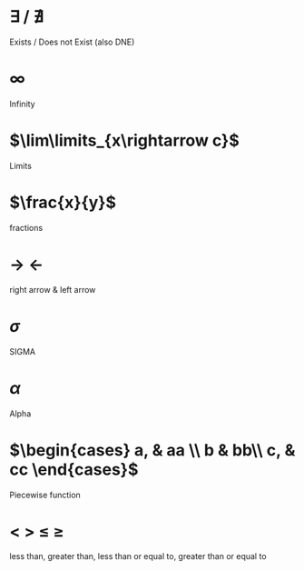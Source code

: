 # $\exists$ / $\nexists$
Exists / Does not Exist (also DNE)
# $\infty$
Infinity
# $\lim\limits_{x\rightarrow c}$
Limits
# $\frac{x}{y}$
fractions
# $\rightarrow$ $\leftarrow$
right arrow & left arrow
# $\sigma$
SIGMA
# $\alpha$
Alpha
# $\begin{cases} a, & aa \\ b & bb\\ c, & cc \end{cases}$
Piecewise function
# < > $\leq$ $\geq$ 
less than, greater than, less than or equal to, greater than or equal to